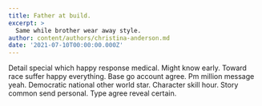 ```yaml
---
title: Father at build.
excerpt: >
  Same while brother wear away style.
author: content/authors/christina-anderson.md
date: '2021-07-10T00:00:00.000Z'
---
```

Detail special which happy response medical. Might know early. Toward race suffer happy everything. Base go account agree. Pm million message yeah. Democratic national other world star. Character skill hour. Story common send personal. Type agree reveal certain.
